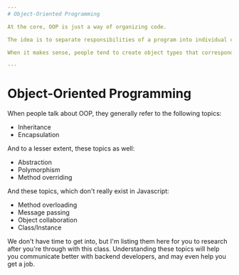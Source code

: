 ```yaml
---
# Object-Oriented Programming

At the core, OOP is just a way of organizing code.

The idea is to separate responsibilities of a program into individual components, which can be tested against individually, and define relationships between them to collaborate and get things done.

When it makes sense, people tend to create object types that correspond to real-world objects. The reasoning for this is that real-world objects automatically have constrained roles and responsibilities, and generally have a natural inheirtance structure as well.

---
```

# Object-Oriented Programming

When people talk about OOP, they generally refer to the following topics:

* Inheritance
* Encapsulation

And to a lesser extent, these topics as well:

* Abstraction
* Polymorphism
* Method overriding

And these topics, which don't really exist in Javascript:

* Method overloading
* Message passing
* Object collaboration
* Class/Instance

We don't have time to get into, but I'm listing them here for you to research after you're through with this class. Understanding these topics will help you communicate better with backend developers, and may even help you get a job.

